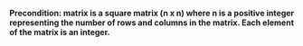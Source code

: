 **Precondition: matrix is a square matrix (n x n) where n is a positive integer representing the number of rows and columns in the matrix. Each element of the matrix is an integer.**